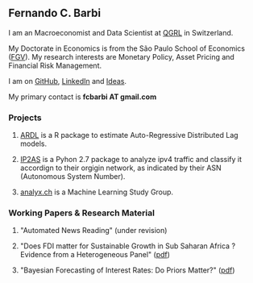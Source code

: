 
## Fernando C. Barbi

I am an Macroeconomist and Data Scientist at [QGRL](http://qgrl.ch) in Switzerland.

My Doctorate in Economics is from the São Paulo School of Economics ([FGV](http://economics-sp.fgv.br/)). 
My research interests are Monetary Policy, Asset Pricing and Financial Risk Management. 

I am on [GitHub](https://github.com/fcbarbi), [LinkedIn](https://www.linkedin.com/in/fcbarbi/) and [Ideas](https://ideas.repec.org/f/pba724.html).

My primary contact is **fcbarbi AT gmail.com**

### Projects 

1. [ARDL](https://github.com/fcbarbi/ardl) is a R package to estimate Auto-Regressive Distributed Lag models.

2. [IP2AS](https://github.com/fcbarbi/ip2as) is a Pyhon 2.7 package to analyze ipv4 traffic and classify it accordign to their orgigin network, as indicated by their ASN (Autonomous System Number).

3. [analyx.ch](http://analyx.ch) is a Machine Learning Study Group.

### Working Papers & Research Material 

1. "Automated News Reading" (under revision)

2. "Does FDI matter for Sustainable Growth in Sub Saharan Africa ? Evidence from a Heterogeneous Panel" ([pdf](https://github.com/fcbarbi/research/blob/master/FDI_Sustainable_Growth_SSA_2016.pdf))

3. "Bayesian Forecasting of Interest Rates: Do Priors Matter?" ([pdf](https://github.com/fcbarbi/research/blob/master/Bayesian_forecasting_interest_rates_do_priors_matter.pdf))

